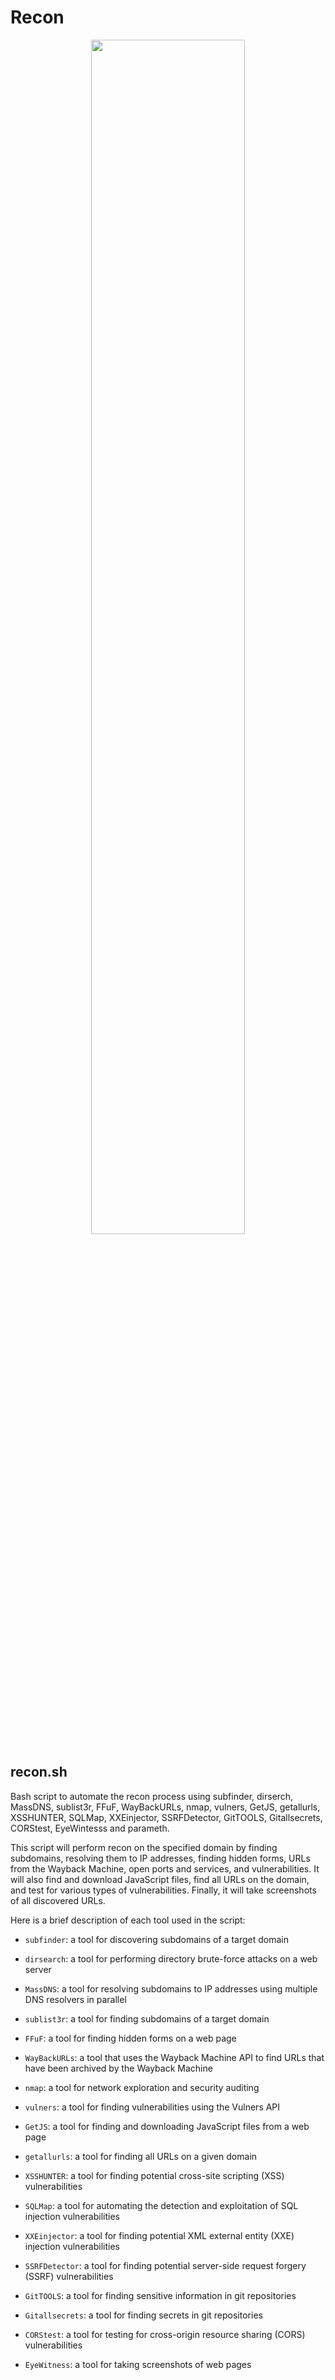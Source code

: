 # Recon
<p align="center" width="100%">
    <img width="70%"src="https://i.imgur.com/yvAMzbm.jpg)"> 
</p>

## recon.sh
Bash script to automate the recon process using subfinder, dirserch, MassDNS, sublist3r, FFuF, WayBackURLs, nmap, vulners, GetJS, getallurls, XSSHUNTER, SQLMap, XXEinjector, SSRFDetector, GitTOOLS, Gitallsecrets, CORStest, EyeWintesss and parameth.

This script will perform recon on the specified domain by finding subdomains, resolving them to IP addresses, finding hidden forms, URLs from the Wayback Machine, open ports and services, and vulnerabilities. It will also find and download JavaScript files, find all URLs on the domain, and test for various types of vulnerabilities. Finally, it will take screenshots of all discovered URLs.

Here is a brief description of each tool used in the script:

- `subfinder`: a tool for discovering subdomains of a target domain

- `dirsearch`: a tool for performing directory brute-force attacks on a web server

- `MassDNS`: a tool for resolving subdomains to IP addresses using multiple DNS resolvers in parallel

- `sublist3r`: a tool for finding subdomains of a target domain

- `FFuF`: a tool for finding hidden forms on a web page

- `WayBackURLs`: a tool that uses the Wayback Machine API to find URLs that have been archived by the Wayback Machine

- `nmap`: a tool for network exploration and security auditing

- `vulners`: a tool for finding vulnerabilities using the Vulners API

- `GetJS`: a tool for finding and downloading JavaScript files from a web page

- `getallurls`: a tool for finding all URLs on a given domain

- `XSSHUNTER`: a tool for finding potential cross-site scripting (XSS) vulnerabilities

- `SQLMap`: a tool for automating the detection and exploitation of SQL injection vulnerabilities

- `XXEinjector`: a tool for finding potential XML external entity (XXE) injection vulnerabilities

- `SSRFDetector`: a tool for finding potential server-side request forgery (SSRF) vulnerabilities

- `GitTOOLS`: a tool for finding sensitive information in git repositories

- `Gitallsecrets`: a tool for finding secrets in git repositories

- `CORStest`: a tool for testing for cross-origin resource sharing (CORS) vulnerabilities

- `EyeWitness`: a tool for taking screenshots of web pages
